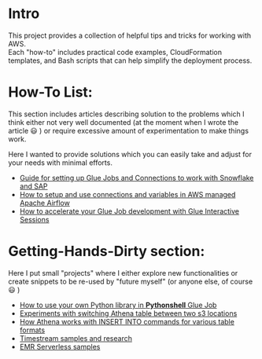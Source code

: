 # Intro

This project provides a collection of helpful tips and tricks for working with AWS.  
Each "how-to" includes practical code examples, CloudFormation templates, and Bash scripts that can help simplify the deployment process.

# How-To List:

This section includes articles describing solution to the problems which I think either not very well documented (at the moment when I wrote the article 😃 ) or require excessive amount of experimentation to make things work.  

Here I wanted to provide solutions which you can easily take and adjust for your needs with minimal efforts.

* [Guide for setting up Glue Jobs and Connections to work with Snowflake and SAP](glue_connections_snowflake_sap/README.md)
* [How to setup and use connections and variables in AWS managed Apache Airflow](mwaa_connections_and_vars/README.md)
* [How to accelerate your Glue Job development with Glue Interactive Sessions](glue_interactive_sessions/README.md)

# Getting-Hands-Dirty section:

Here I put small "projects" where I either explore new functionalities or create snippets to be re-used by "future myself" (or anyone else, of course 😃 )

* [How to use your own Python library in **Pythonshell** Glue Job](handson/20230704_glue_pythonshell_add_your_lib/README.md)
* [Experiments with switching Athena table between two s3 locations](handson/20230615_glue_table_cf_snippet_and_altering_location/README.md)
* [How Athena works with INSERT INTO commands for various table formats](handson/20230712_testing_athena_insert/README.md)
* [Timestream samples and research](handson/timestream_samples/README.md)
* [EMR Serverless samples](handson/emr_serverless_sample/README.md)


